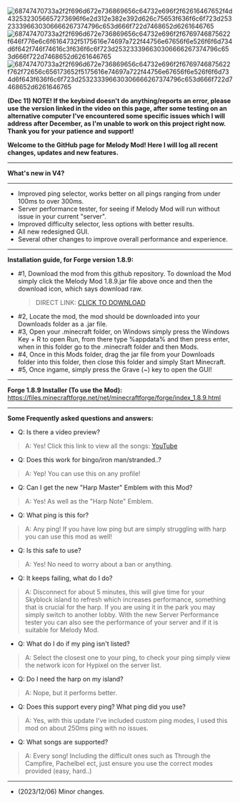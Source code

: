 ![68747470733a2f2f696d672e736869656c64732e696f2f62616467652f4d4325323056657273696f6e2d312e382e392d626c75653f636f6c6f723d253233396630306666267374796c653d666f722d7468652d6261646765](https://github.com/hawksUHC/MelodyMod/assets/150234597/b7b52cd8-b362-4827-84d1-9b50478c516c) ![68747470733a2f2f696d672e736869656c64732e696f2f6769746875622f646f776e6c6f6164732f5175616e74697a722f44756e67656f6e526f6f6d734d6f642f746f74616c3f636f6c6f723d253233396630306666267374796c653d666f722d7468652d6261646765](https://github.com/hawksUHC/MelodyMod/assets/150234597/5fcf8576-6d7b-4f23-9530-20e751eee3a6) ![68747470733a2f2f696d672e736869656c64732e696f2f6769746875622f762f72656c656173652f5175616e74697a722f44756e67656f6e526f6f6d734d6f643f636f6c6f723d253233396630306666267374796c653d666f722d7468652d6261646765](https://github.com/hawksUHC/MelodyMod/assets/150234597/c0b3fbc3-cadc-4f0e-bb45-a668e06b170e)


**(Dec 11) NOTE! If the keybind doesn't do anything/reports an error, please use the version linked in the video on this page, after some testing on an alternative computer I've encountered some specific issues which I will address after December, as I'm unable to work on this project right now. Thank you for your patience and support!**



**Welcome to the GitHub page for Melody Mod! Here I will log all recent changes, updates and new features.**
______________________________________________
**What's new in V4?**
______________________________________________
- Improved ping selector, works better on all pings ranging from under 100ms to over 300ms.
- Server performance tester, for seeing if Melody Mod will run without issue in your current "server".
- Improved difficulty selector, less options with better results.
- All new redesigned GUI.
- Several other changes to improve overall performance and experience.
_____________________________________________
**Installation guide, for Forge version 1.8.9:**

- #1, Download the mod from this github repository. To download the Mod simply click the Melody Mod 1.8.9.jar file above once and then the download icon, which says download raw.
  > DIRECT LINK: [CLICK TO DOWNLOAD](https://github.com/hawksUHC/MelodyMod/raw/main/Melody%20Mod%20(1.8.9).jar)
- #2, Locate the mod, the mod should be downloaded into your Downloads folder as a .jar file.
- #3, Open your .minecraft folder, on Windows simply press the Windows Key + R to open Run, from there type %appdata% and then press enter, when in this folder go to the .minecraft folder and then Mods.
- #4, Once in this Mods folder, drag the jar file from your Downloads folder into this folder, then close this folder and simply Start Minecraft.
- #5, Once ingame, simply press the Grave (~) key to open the GUI!
_____________________________________________
**Forge 1.8.9 Installer (To use the Mod):** https://files.minecraftforge.net/net/minecraftforge/forge/index_1.8.9.html
_____________________________________________
**Some Frequently asked questions and answers:**

- Q: Is there a video preview?
> A: Yes! Click this link to view all the songs: [YouTube](https://www.youtube.com/watch?v=DCU4f_U7fGI&t=165s)

- Q: Does this work for bingo/iron man/stranded..?
> A: Yep! You can use this on any profile!

- Q: Can I get the new "Harp Master" Emblem with this Mod?
> A: Yes! As well as the "Harp Note" Emblem.

- Q: What ping is this for?
> A: Any ping! If you have low ping but are simply struggling with harp you can use this mod as well!

- Q: Is this safe to use?
> A: Yes! No need to worry about a ban or anything. 

- Q: It keeps failing, what do I do?
> A: Disconnect for about 5 minutes, this will give time for your Skyblock island to refresh which increases performance, something that is crucial for the harp. If you are using it in the park you may simply switch to another lobby. With the new Server Performance tester you can also see the performance of your server and if it is suitable for Melody Mod.

- Q: What do I do if my ping isn't listed?
> A: Select the closest one to your ping, to check your ping simply view the network icon for Hypixel on the server list.

- Q: Do I need the harp on my island?
> A: Nope, but it performs better.

- Q: Does this support every ping? What ping did you use?
> A: Yes, with this update I've included custom ping modes, I used this mod on about 250ms ping with no issues.

- Q: What songs are supported? 
> A: Every song! Including the difficult ones such as Through the Campfire, Pachelbel ect, just ensure you use the correct modes provided (easy, hard..)
_____________________________________________
- (2023/12/06) Minor changes.
